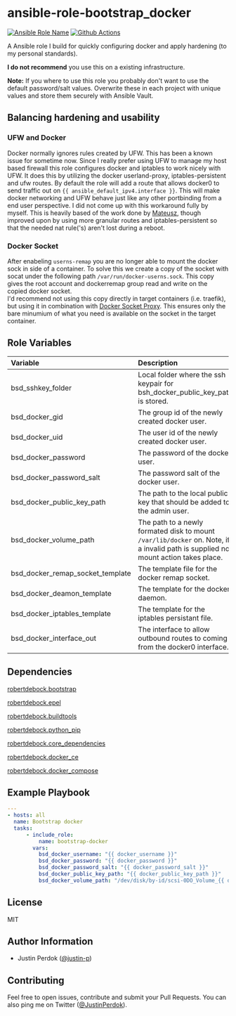 # ansible-role-bootstrap_docker

[![Ansible Role Name](https://img.shields.io/ansible/role/d/justin_p/bootstrap_docker?style=flat-square
)](https://galaxy.ansible.com/justin_p/bootstrap_docker)
[![Github Actions](https://img.shields.io/github/actions/workflow/status/justin-p/ansible-role-bootstrap_docker/main.yml?label=Github%20Actions&logo=github&style=flat-square)](https://github.com/justin-p/ansible-role-bootstrap_docker/actions)

A Ansible role I build for quickly configuring docker and apply hardening (to my personal standards). 

**I do not recommend** you use this on a existing infrastructure.

**Note:** If you where to use this role you probably don't want to use the default password/salt values. Overwrite these in each project with unique values and store them securely with Ansible Vault.

## Balancing hardening and usability

### UFW and Docker

Docker normally ignores rules created by UFW. This has been a known issue for sometime now. Since I really prefer using UFW to manage my host based firewall this role configures docker and iptables to work nicely with UFW. It does this by utilizing the docker userland-proxy, iptables-persistent and ufw routes. By default the role will add a route that allows docker0 to send traffic out on `{{ ansible_default_ipv4.interface }}`. This will make docker networking and UFW behave just like any other portbinding from a end user perspective. I did not come up with this workaround fully by myself. This is heavily based of the work done by [Mateusz](https://www.mkubaczyk.com/2017/09/05/force-docker-not-bypass-ufw-rules-ubuntu-16-04/), though improved upon by using more granular routes and iptables-persistent so that the needed nat rule('s) aren't lost during a reboot.

### Docker Socket

After enabeling `userns-remap` you are no longer able to mount the docker sock in side of a container. To solve this we create a copy of the socket with socat under the following path `/var/run/docker-userns.sock`. This copy gives the root account and dockerremap group read and write on the copied docker socket.  
I'd recommend not using this copy directly in target containers (i.e. traefik), but using it in combination with [Docker Socket Proxy](https://github.com/Tecnativa/docker-socket-proxy). This ensures only the bare minumium of what you need is available on the socket in the target container.

## Role Variables

| Variable                         | Description                                                                                                                       | Default value                                          |
| :------------------------------- | :-------------------------------------------------------------------------------------------------------------------------------- | :----------------------------------------------------- |
| bsd_sshkey_folder                | Local folder where the ssh keypair for bsh_docker_public_key_path is stored.                                                      | ~/.ssh                                                 |
| bsd_docker_gid                   | The group id of the newly created docker user.                                                                                    | 1337                                                   |
| bsd_docker_uid                   | The user id of the newly created docker user.                                                                                     | 1337                                                   |
| bsd_docker_password              | The password of the docker user.                                                                                                  | 123c2b9e024723391cf60279c5eb84e4!                      |
| bsd_docker_password_salt         | The password salt of the docker user.                                                                                             | f92dbbf8d7f268ba                        |
| bsd_docker_public_key_path       | The path to the local public key that should be added to the admin user.                                                          | {{ bsd_sshkey_folder }}/id_rsa.pub                     |
| bsd_docker_volume_path           | The path to a newly formated disk to mount `/var/lib/docker` on. Note, if a invalid path is supplied no mount action takes place. | /dev/disk/by-id/scsi-0DO_Volume_volume                 |
| bsd_docker_remap_socket_template | The template file for the docker remap socket.                                                                                    | {{ role_path }}/templates/dockerremapsocket.service.j2 |
| bsd_docker_deamon_template       | The template for the docker daemon.                                                                                               | {{ role_path }}/templates/daemon.json.j2               |
| bsd_docker_iptables_template     | The template for the iptables persistant file.                                                                                    | {{ role_path }}/templates/rules.v4.j2                  |
| bsd_docker_interface_out         | The interface to allow outbound routes to coming from the docker0 interface.                                                      | {{ ansible_default_ipv4.interface }}                   |

## Dependencies

[robertdebock.bootstrap](https://github.com/robertdebock/ansible-role-bootstrap)

[robertdebock.epel](https://github.com/robertdebock/ansible-role-epel)

[robertdebock.buildtools](https://github.com/robertdebock/ansible-role-buildtools)

[robertdebock.python_pip](https://github.com/robertdebock/ansible-role-python_pip)

[robertdebock.core_dependencies](https://github.com/robertdebock/ansible-role-core_dependencies)

[robertdebock.docker_ce](https://github.com/robertdebock/ansible-role-docker_ce)

[robertdebock.docker_compose](https://github.com/robertdebock/ansible-role-docker_compose)

## Example Playbook

```yaml
---
- hosts: all
  name: Bootstrap docker
  tasks:
      - include_role:
          name: bootstrap-docker
        vars:
          bsd_docker_username: "{{ docker_username }}"
          bsd_docker_password: "{{ docker_password }}"
          bsd_docker_password_salt: "{{ docker_password_salt }}"
          bsd_docker_public_key_path: "{{ docker_public_key_path }}"
          bsd_docker_volume_path: "/dev/disk/by-id/scsi-0DO_Volume_{{ do_docker_volume_name }}"
```

## License

MIT

## Author Information

- Justin Perdok ([@justin-p](https://github.com/justin-p/))

## Contributing

Feel free to open issues, contribute and submit your Pull Requests. You can also ping me on Twitter ([@JustinPerdok](https://twitter.com/JustinPerdok)).
